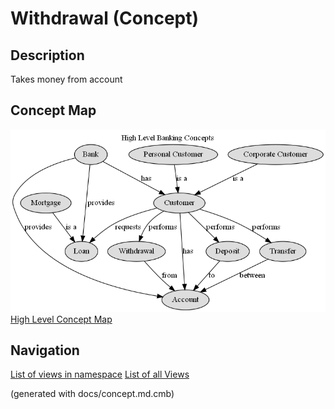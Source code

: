 # Withdrawal (Concept)
## Description
Takes money from account


## Concept Map
![High Level Banking Concepts](../../mybank/concepts/concept-view.png)
[High Level Concept Map](../../mybank/concepts/concept-view.md)


## Navigation
[List of views in namespace](./views-in-namespace.md)
[List of all Views](../../views.md)

(generated with docs/concept.md.cmb)
